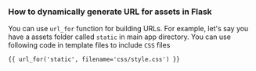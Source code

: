 ### How to dynamically generate URL for assets in Flask

You can use `url_for` function for building URLs. For example, let's say you have a assets folder called `static` in main app directory. You can use following code in template files to include `CSS` files

`{{ url_for('static', filename='css/style.css') }}`